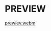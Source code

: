 # PREVIEW


[prewiev.webm](https://github.com/iBarzha/new-rails/assets/95016192/302b0b56-95b0-4f69-810c-fdc046d57611)
